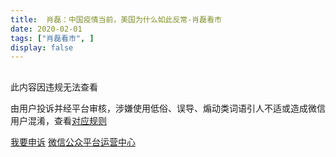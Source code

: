 ```yaml
---
title:  肖磊：中国疫情当前，美国为什么如此反常-肖磊看市
date: 2020-02-01
tags: ["肖磊看市", ]
display: false
---
```



## 
此内容因违规无法查看

由用户投诉并经平台审核，涉嫌使用低俗、误导、煽动类词语引人不适或造成微信用户混淆，查看[对应规则](http://mp.weixin.qq.com/mp/opshowpage?action=oplaw&amp;id=36&amp;t=operation/faq_index#wechat_redirect)


[我要申诉](http://mp.weixin.qq.com/s?__biz=MjM5NDAwMTA2MA==&mid=224557261&idx=1&sn=567225495aa2663d2e693f9f53b16c16#wechat_redirect)
[微信公众平台运营中心](http://mp.weixin.qq.com/mp/opshowpage?action=main#wechat_redirect)